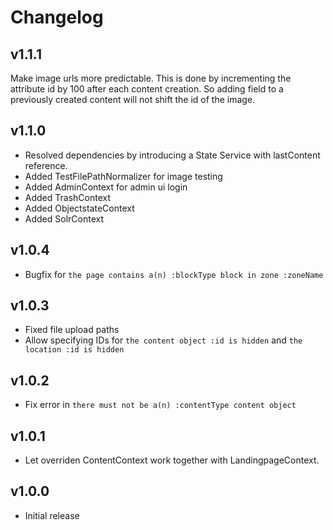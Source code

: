 # Changelog

## v1.1.1
Make image urls more predictable. 
This is done by incrementing the attribute id by 100 after each content creation.
So adding field to a previously created content will not shift the id of the image.

## v1.1.0
* Resolved dependencies by introducing a State Service with lastContent reference.
* Added TestFilePathNormalizer for image testing
* Added AdminContext for admin ui login
* Added TrashContext
* Added ObjectstateContext
* Added SolrContext

## v1.0.4
* Bugfix for `the page contains a(n) :blockType block in zone :zoneName`

## v1.0.3
* Fixed file upload paths
* Allow specifying IDs for  `the content object :id is hidden` and `the location :id is hidden`

## v1.0.2
* Fix error in `there must not be a(n) :contentType content object`

## v1.0.1
* Let overriden ContentContext work together with LandingpageContext. 

## v1.0.0
* Initial release